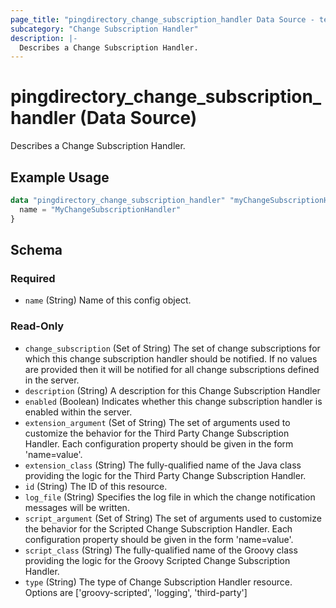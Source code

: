 ```yaml
---
page_title: "pingdirectory_change_subscription_handler Data Source - terraform-provider-pingdirectory"
subcategory: "Change Subscription Handler"
description: |-
  Describes a Change Subscription Handler.
---
```


# pingdirectory_change_subscription_handler (Data Source)

Describes a Change Subscription Handler.

## Example Usage

```terraform
data "pingdirectory_change_subscription_handler" "myChangeSubscriptionHandler" {
  name = "MyChangeSubscriptionHandler"
}
```

<!-- schema generated by tfplugindocs -->
## Schema

### Required

- `name` (String) Name of this config object.

### Read-Only

- `change_subscription` (Set of String) The set of change subscriptions for which this change subscription handler should be notified. If no values are provided then it will be notified for all change subscriptions defined in the server.
- `description` (String) A description for this Change Subscription Handler
- `enabled` (Boolean) Indicates whether this change subscription handler is enabled within the server.
- `extension_argument` (Set of String) The set of arguments used to customize the behavior for the Third Party Change Subscription Handler. Each configuration property should be given in the form 'name=value'.
- `extension_class` (String) The fully-qualified name of the Java class providing the logic for the Third Party Change Subscription Handler.
- `id` (String) The ID of this resource.
- `log_file` (String) Specifies the log file in which the change notification messages will be written.
- `script_argument` (Set of String) The set of arguments used to customize the behavior for the Scripted Change Subscription Handler. Each configuration property should be given in the form 'name=value'.
- `script_class` (String) The fully-qualified name of the Groovy class providing the logic for the Groovy Scripted Change Subscription Handler.
- `type` (String) The type of Change Subscription Handler resource. Options are ['groovy-scripted', 'logging', 'third-party']


